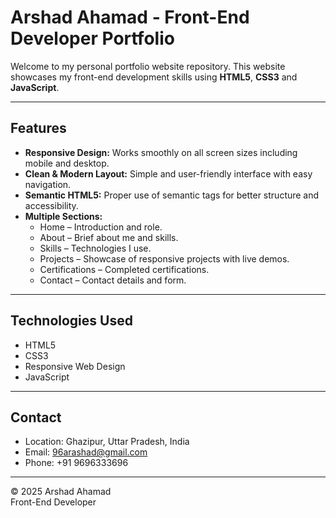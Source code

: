 # Arshad Ahamad - Front-End Developer Portfolio

Welcome to my personal portfolio website repository. This website showcases my front-end development skills using **HTML5**, **CSS3** and **JavaScript**. 

---

## Features

- **Responsive Design:** Works smoothly on all screen sizes including mobile and desktop.
- **Clean & Modern Layout:** Simple and user-friendly interface with easy navigation.
- **Semantic HTML5:** Proper use of semantic tags for better structure and accessibility.
- **Multiple Sections:**
  - Home – Introduction and role.
  - About – Brief about me and skills.
  - Skills – Technologies I use.
  - Projects – Showcase of responsive projects with live demos.
  - Certifications – Completed certifications.
  - Contact – Contact details and form.

---

## Technologies Used

- HTML5
- CSS3
- Responsive Web Design
- JavaScript

---


## Contact

- Location: Ghazipur, Uttar Pradesh, India  
- Email: 96arashad@gmail.com  
- Phone: +91 9696333696  

---

© 2025 Arshad Ahamad  
Front-End Developer
